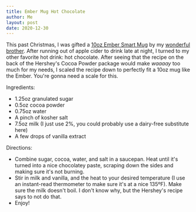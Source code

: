 ```yaml
---
title: Ember Mug Hot Chocolate
author: Me
layout: post
date: 2020-12-30
---
```

This past Christmas, I was gifted a [10oz Ember Smart Mug](https://ember.com/products/ember-mug-2?variant=30843977826389) by my [wonderful brother](https://www.twitter.com/_brianhamilton). After running out of apple cider to drink late at night, I turned to my other favorite hot drink: hot chocolate. After seeing that the recipe on the back of the Hershey's Cocoa Powder package would make *waaaay* too much for my needs, I scaled the recipe down to perfectly fit a 10oz mug like the Ember. You're gonna need a scale for this.

Ingredients:
* 1.25oz granulated sugar
* 0.5oz cocoa powder
* 0.75oz water
* A pinch of kosher salt
* 7.5oz milk (I just use 2%, you could probably use a dairy-free substitute here)
* A few drops of vanilla extract

Directions:
* Combine sugar, cocoa, water, and salt in a saucepan. Heat until it's turned into a nice chocolatey paste, scraping down the sides and making sure it's not burning.
* Stir in milk and vanilla, and the heat to your desired temperature (I use an instant-read thermometer to make sure it's at a nice 135ºF). Make sure the milk doesn't boil. I don't know why, but the Hershey's recipe says to not do that.
* Enjoy!